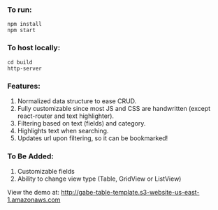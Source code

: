 ### To run:
```
npm install
npm start
```

### To host locally:
```
cd build
http-server
```

### Features:
1. Normalized data structure to ease CRUD.
2. Fully customizable since most JS and CSS are handwritten (except react-router and text highlighter).
3. Filtering based on text (fields) and category.
4. Highlights text when searching.
5. Updates url upon filtering, so it can be bookmarked!

### To Be Added:
1. Customizable fields
2. Ability to change view type (Table, GridView or ListView)

View the demo at: http://gabe-table-template.s3-website-us-east-1.amazonaws.com
